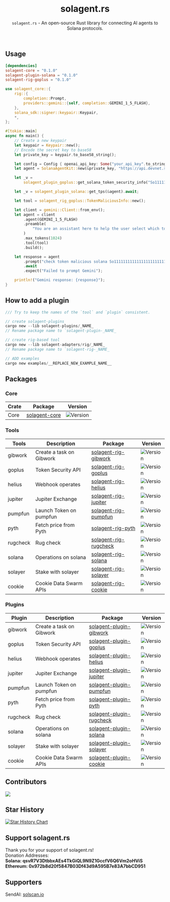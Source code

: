 <div align="center">

# solagent.rs   
`solagent.rs` - An open-source Rust library for connecting AI agents to Solana protocols. 
</div>

</br>

## Usage
```toml
[dependencies]
solagent-core = "0.1.0"
solagent-plugin-solana = "0.1.0"
solagent-rig-goplus = "0.1.0"
```
```rust
use solagent_core::{
    rig::{
        completion::Prompt,
        providers::gemini::{self, completion::GEMINI_1_5_FLASH},
    },
    solana_sdk::signer::keypair::Keypair,
    *,
};

#[tokio::main]
async fn main() {
    // Create a new keypair
    let keypair = Keypair::new();
    // Encode the secret key to base58
    let private_key = keypair.to_base58_string();

    let config = Config { openai_api_key: Some("your_api_key".to_string()), ..Default::default() };
    let agent = SolanaAgentKit::new(&private_key, "https://api.devnet.solana.com", config);

    let _v =
        solagent_plugin_goplus::get_solana_token_security_info("So11111111111111111111111111111111111111112").await;

    let _v = solagent_plugin_solana::get_tps(&agent).await;

    let tool = solagent_rig_goplus::TokenMaliciousInfo::new();

    let client = gemini::Client::from_env();
    let agent = client
        .agent(GEMINI_1_5_FLASH)
        .preamble(
            "You are an assistant here to help the user select which tool is most appropriate to perform operations.",
        )
        .max_tokens(1024)
        .tool(tool)
        .build();

    let response = agent
        .prompt("check token malicious solana So11111111111111111111111111111111111111112")
        .await
        .expect("Failed to prompt Gemini");

    println!("Gemini response: {response}");
}
```

## How to add a plugin
```rust
/// Try to keep the names of the `tool` and `plugin` consistent.

// create solagent-plugins
cargo new --lib solagent-plugins/_NAME_
// Rename package name to `solagent-plugin-_NAME_ 

// create rig-based tool
cargo new --lib solagent-adapters/rig/_NAME_
// Rename package name to `solagent-rig-_NAME_

// ADD examples
cargo new examples/__REPLACE_NEW_EXAMPLE_NAME__
```

## Packages
### Core
| Crate | Package | Version | 
| --- | --- | --- |
| Core | [solagent-core](https://crates.io/crates/solagent-core) | ![Version](https://img.shields.io/crates/v/solagent-core) |

### Tools
| Tools | Description | Package | Version |
| --- | --- | --- | --- | 
| gibwork | Create a task on Gibwork | [solagent-rig-gibwork](https://crates.io/crates/solagent-rig-gibwork) | ![Version](https://img.shields.io/crates/v/solagent-rig-gibwork) |
| goplus | Token Security API | [solagent-rig-goplus](https://crates.io/crates/solagent-rig-goplus) | ![Version](https://img.shields.io/crates/v/solagent-rig-goplus) |
| helius | Webhook operates  | [solagent-rig-helius](https://crates.io/crates/solagent-rig-helius) | ![Version](https://img.shields.io/crates/v/solagent-rig-helius) |
| jupiter | Jupiter Exchange  | [solagent-rig-jupiter](https://crates.io/crates/solagent-rig-jupiter) | ![Version](https://img.shields.io/crates/v/solagent-rig-jupiter) |
| pumpfun | Launch Token on pumpfun  | [solagent-rig-pumpfun](https://crates.io/crates/solagent-rig-pumpfun) | ![Version](https://img.shields.io/crates/v/solagent-rig-pumpfun) |
| pyth | Fetch price from Pyth  | [solagent-rig-pyth](https://crates.io/crates/solagent-rig-pyth) | ![Version](https://img.shields.io/crates/v/solagent-rig-pyth) |
| rugcheck | Rug check | [solagent-rig-rugcheck](https://crates.io/crates/solagent-rig-rugcheck) | ![Version](https://img.shields.io/crates/v/solagent-rig-rugcheck) |
| solana | Operations on solana | [solagent-rig-solana](https://crates.io/crates/solagent-rig-solana) | ![Version](https://img.shields.io/crates/v/solagent-rig-solana) |
| solayer | Stake with solayer | [solagent-rig-solayer](https://crates.io/crates/solagent-rig-solayer) | ![Version](https://img.shields.io/crates/v/solagent-rig-solayer) |
| cookie | Cookie Data Swarm APIs | [solagent-rig-cookie](https://crates.io/crates/solagent-rig-cookie) | ![Version](https://img.shields.io/crates/v/solagent-rig-cookie) |
 

### Plugins
| Plugin | Description | Package | Version |
| --- | --- | --- | --- | 
| gibwork | Create a task on Gibwork | [solagent-plugin-gibwork](https://crates.io/crates/solagent-plugin-gibwork) | ![Version](https://img.shields.io/crates/v/solagent-plugin-gibwork) |
| goplus | Token Security API | [solagent-plugin-goplus](https://crates.io/crates/solagent-plugin-goplus) | ![Version](https://img.shields.io/crates/v/solagent-plugin-goplus) |
| helius | Webhook operates  | [solagent-plugin-helius](https://crates.io/crates/solagent-plugin-helius) | ![Version](https://img.shields.io/crates/v/solagent-plugin-helius) |
| jupiter | Jupiter Exchange  | [solagent-plugin-jupiter](https://crates.io/crates/solagent-plugin-jupiter) | ![Version](https://img.shields.io/crates/v/solagent-plugin-jupiter) |
| pumpfun | Launch Token on pumpfun  | [solagent-plugin-pumpfun](https://crates.io/crates/solagent-plugin-pumpfun) | ![Version](https://img.shields.io/crates/v/solagent-plugin-pumpfun) |
| pyth | Fetch price from Pyth  | [solagent-plugin-pyth](https://crates.io/crates/solagent-plugin-pyth) | ![Version](https://img.shields.io/crates/v/solagent-plugin-pyth) |
| rugcheck | Rug check | [solagent-plugin-rugcheck](https://crates.io/crates/solagent-plugin-rugcheck) | ![Version](https://img.shields.io/crates/v/solagent-plugin-rugcheck) |
| solana | Operations on solana | [solagent-plugin-solana](https://crates.io/crates/solagent-plugin-solana) | ![Version](https://img.shields.io/crates/v/solagent-plugin-solana) |
| solayer | Stake with solayer | [solagent-plugin-solayer](https://crates.io/crates/solagent-plugin-solayer) | ![Version](https://img.shields.io/crates/v/solagent-plugin-solayer) |
| cookie | Cookie Data Swarm APIs | [solagent-plugin-cookie](https://crates.io/crates/solagent-plugin-cookie) | ![Version](https://img.shields.io/crates/v/solagent-plugin-cookie) |
 

## Contributors

<a href="https://github.com/zTgx/solagent.rs/graphs/contributors">
  <img src="https://contrib.rocks/image?repo=zTgx/solagent.rs" />
</a>

## Star History

[![Star History Chart](https://api.star-history.com/svg?repos=zTgx/solagent.rs&type=Date)](https://star-history.com/#zTgx/solagent.rs&Date)

## Support solagent.rs
Thank you for your support of solagent.rs!   
Donation Addresses:  
**Solana: qsvR7V3DtbbxAEs4TkGiQL9N9Z1GccfV6Q6Vm2oHViS**  
**Ethereum: 0x972b8d20f5847B03Df43d9A595B7e83A7bbCD951**  

## Supporters  
SendAI: [solscan.io](https://solscan.io/tx/nf3B1zaTZcLuCLVTkLFHuTqjVjLUwXHkCnN3Tdm7PHSDunjJD6tZHYHgijJKbCcchHaxVYWM4uEgieQyLjRBCR4)  

